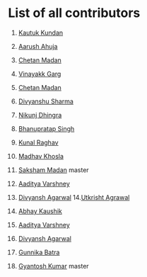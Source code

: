 # List of all contributors

1. [Kautuk Kundan](https://github.com/kautukkundan)
2. [Aarush Ahuja](https://github.com/arush15june)
3. [Chetan Madan](https://github.com/ChetanMadan)
4. [Vinayakk Garg](https://github.com/vinayakkgarg)
5. [Chetan Madan](https://github.com/ChetanMadan)
6. [Divyanshu Sharma](https://github.com/divyanshusharma1709)
7. [Nikunj Dhingra](https://github.com/Nikunj2102)
8. [Bhanupratap Singh](https://github.com/asterisk-bhanu)
9. [Kunal Raghav](https://github.com/KunalRaghav)
10. [Madhav Khosla](https://github.com/madhavkhoslaa)
11. [Saksham Madan](https://github.com/Sammadan)
master
12. [Aaditya Varshney](https://github.com/AadityaVarshney)
13. [Divyansh Agarwal](https://github.com/Divyansh12)
14.[Utkrisht Agrawal](https://github.com/gutku10)

12. [Abhay Kaushik](https://github.com/AbhayKaushik)
13. [Aaditya Varshney](https://github.com/AadityaVarshney)
14. [Divyansh Agarwal](https://github.com/Divyansh12)
15. [Gunnika Batra](https://github.com/Gunnika)
16. [Gyantosh Kumar](https://github.com/Gyantoshkumar) 
master
